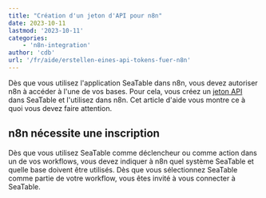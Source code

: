 ```yaml
---
title: "Création d'un jeton d'API pour n8n"
date: 2023-10-11
lastmod: '2023-10-11'
categories:
    - 'n8n-integration'
author: 'cdb'
url: '/fr/aide/erstellen-eines-api-tokens-fuer-n8n'
---
```


Dès que vous utilisez l'application SeaTable dans n8n, vous devez autoriser n8n à accéder à l'une de vos bases. Pour cela, vous créez un [jeton API](https://seatable.io/fr/docs/seatable-api/erzeugen-eines-api-tokens/) dans SeaTable et l'utilisez dans n8n. Cet article d'aide vous montre ce à quoi vous devez faire attention.

## n8n nécessite une inscription

Dès que vous utilisez SeaTable comme déclencheur ou comme action dans un de vos workflows, vous devez indiquer à n8n quel système SeaTable et quelle base doivent être utilisés. Dès que vous sélectionnez SeaTable comme partie de votre workflow, vous êtes invité à vous connecter à SeaTable.
